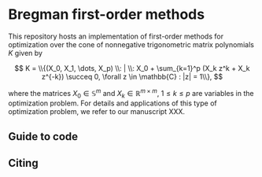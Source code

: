 # Bregman first-order methods
This repository hosts an implementation of first-order methods for optimization over the cone of nonnegative trigonometric matrix polynomials $K$ given by

$$
K = \\{(X_0, X_1, \dots, X_p) \\: | \\:  X_0 + \sum_{k=1}^p (X_k z^k + X_k z^{-k}) \succeq 0, \forall z \in \mathbb{C} : |z| = 1\\},
$$

where the matrices $X_0 \in \mathbb{S}^m$ and $X_k \in \mathbb{R}^{m \times m}$, $1 \leq k \leq p$ are variables in the optimization problem. For details and applications
of this type of optimization problem, we refer to our manuscript XXX.

## Guide to code


## Citing
